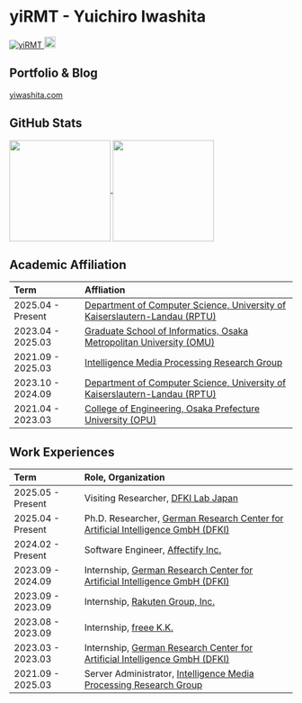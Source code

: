# yiRMT - Yuichiro Iwashita

<p align="left">
  <a href="https://github.com/yiRMT/yiRMT/">
    <img src="https://komarev.com/ghpvc/?username=yiRMT" alt="yiRMT" />
  </a>
  <a href="https://github.com/yiRMT">
    <img height="20" src="https://img.shields.io/github/followers/yiRMT?label=follow&logo=github&style=flat" />
  </a>
</p>

## Portfolio & Blog

[yiwashita.com](https://yiwashita.com/en)

## GitHub Stats
<a href="https://github.com/anuraghazra/github-readme-stats">
   <img height=180 align="center" src="https://github-readme-stats.vercel.app/api?username=yiRMT&show_icons=true&count_private=true&theme=transparent" />
</a>
<a href="https://github.com/anuraghazra/github-readme-stats">
   <img height=180 align="center" src="https://github-readme-stats.vercel.app/api/top-langs/?username=yiRMT&layout=compact&hide=tex&theme=transparent" />
</a>

## Academic Affiliation
| Term              | Affliation                                                                                                         |
|:------------------|:-------------------------------------------------------------------------------------------------------------------|
| 2025.04 - Present |	[Department of Computer Science, University of Kaiserslautern-Landau (RPTU)](https://rptu.de/en)                   |
| 2023.04	- 2025.03 | [Graduate School of Informatics, Osaka Metropolitan University (OMU)](https://www.omu.ac.jp/i/en/)                 |
| 2021.09	- 2025.03 | [Intelligence Media Processing Research Group](https://imlab.jp/index-e.html)                                      |
| 2023.10 - 2024.09 |	[Department of Computer Science, University of Kaiserslautern-Landau (RPTU)](https://rptu.de/en)                   |
| 2021.04	- 2023.03 | [College of Engineering, Osaka Prefecture University (OPU)](https://www.osakafu-u.ac.jp/en/academics/colleges/ce/) |

## Work Experiences
| Term              | Role, Organization                                                                                                 |
|:------------------|:-------------------------------------------------------------------------------------------------------------------|
| 2025.05	-	Present | Visiting Researcher, [DFKI Lab Japan](https://www.omu.ac.jp/orp/org/crc/dfkijp/index.html)                         |
| 2025.04	-	Present | Ph.D. Researcher, [German Research Center for Artificial Intelligence GmbH (DFKI)](https://www.dfki.de/en/web)     |
| 2024.02	-	Present | Software Engineer, [Affectify Inc.](https://affectify.jp/)                                                         |
| 2023.09	-	2024.09 | Internship, [German Research Center for Artificial Intelligence GmbH (DFKI)](https://www.dfki.de/en/web)           |
| 2023.09	-	2023.09 | Internship, [Rakuten Group, Inc.](https://global.rakuten.com/corp)                                                 |
| 2023.08	-	2023.09 | Internship, [freee K.K.](https://corp.freee.co.jp/en)                                                              |
| 2023.03	-	2023.03 | Internship, [German Research Center for Artificial Intelligence GmbH (DFKI)](https://www.dfki.de/en/web)           |
| 2021.09	-	2025.03 | Server Administrator, [Intelligence Media Processing Research Group](https://imlab.jp/index-e.html)                |
